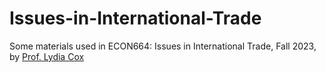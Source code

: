 # Issues-in-International-Trade
Some materials used in ECON664: Issues in International Trade, Fall 2023, by [Prof. Lydia Cox](https://coxlydia.com/index.html)
